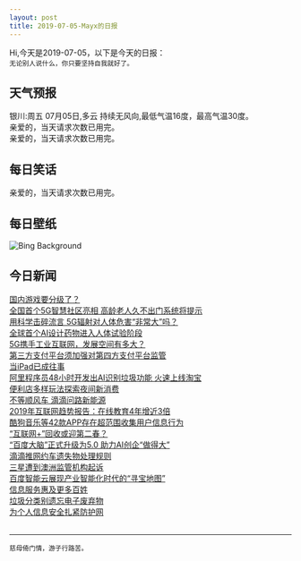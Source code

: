 ```yaml
---
layout: post
title: 2019-07-05-Mayx的日报
---
```


Hi,今天是2019-07-05，以下是今天的日报：<br><small>
无论别人说什么，你只要坚持自我就好了。</small><!--more-->
## 天气预报
银川:周五 07月05日,多云 持续无风向,最低气温16度，最高气温30度。<br>亲爱的，当天请求次数已用完。<br>亲爱的，当天请求次数已用完。
## 每日笑话
亲爱的，当天请求次数已用完。
## 每日壁纸
![Bing Background](https://cn.bing.com/th?id=OHR.SeattleFourth_EN-US6291178684_1920x1080.jpg&rf=LaDigue_1920x1080.jpg&pid=hp "July 4th fireworks over Lake Union, Seattle (© Onest Mistic/Getty Images)")
## 今日新闻

[国内游戏要分级了？](http://it.people.com.cn/n1/2019/0705/c1009-31215258.html)   
[全国首个5G智慧社区亮相 高龄老人久不出门系统将提示](http://it.people.com.cn/n1/2019/0705/c1009-31215389.html)   
[用科学击碎流言 5G辐射对人体危害“非常大”吗？](http://it.people.com.cn/n1/2019/0705/c1009-31215338.html)   
[全球首个AI设计药物进入人体试验阶段](http://it.people.com.cn/n1/2019/0705/c1009-31215341.html)   
[5G携手工业互联网，发展空间有多大？](http://it.people.com.cn/n1/2019/0705/c1009-31215363.html)   
[第三方支付平台须加强对第四方支付平台监管](http://it.people.com.cn/n1/2019/0705/c1009-31215344.html)   
[当iPad已成往事](http://it.people.com.cn/n1/2019/0705/c1009-31215306.html)   
[阿里程序员48小时开发出AI识别垃圾功能 火速上线淘宝](http://it.people.com.cn/n1/2019/0705/c1009-31215299.html)   
[便利店多样玩法探索夜间新消费](http://it.people.com.cn/n1/2019/0705/c1009-31215294.html)   
[不等顺风车 滴滴问路新能源](http://it.people.com.cn/n1/2019/0705/c1009-31215276.html)   
[2019年互联网趋势报告：在线教育4年增近3倍](http://it.people.com.cn/n1/2019/0705/c1009-31214969.html)   
[酷狗音乐等42款APP存在超范围收集用户信息行为](http://it.people.com.cn/n1/2019/0705/c1009-31214968.html)   
[“互联网+”回收或迎第二春？](http://it.people.com.cn/n1/2019/0705/c1009-31214992.html)   
[“百度大脑”正式升级为5.0 助力AI创企“做得大”](http://it.people.com.cn/n1/2019/0705/c1009-31214997.html)   
[滴滴推网约车遗失物处理规则](http://it.people.com.cn/n1/2019/0705/c1009-31214993.html)   
[三星遭到澳洲监管机构起诉](http://it.people.com.cn/n1/2019/0705/c1009-31215001.html)   
[百度智能云展现产业智能化时代的“寻宝地图”](http://it.people.com.cn/n1/2019/0705/c1009-31214999.html)   
[信息服务惠及更多百姓](http://it.people.com.cn/n1/2019/0705/c1009-31215032.html)   
[垃圾分类别遗忘电子废弃物](http://it.people.com.cn/n1/2019/0705/c1009-31215251.html)   
[为个人信息安全扎紧防护网](http://it.people.com.cn/n1/2019/0705/c1009-31215040.html)   
<br />

***

<small>慈母倚门情，游子行路苦。</small>
